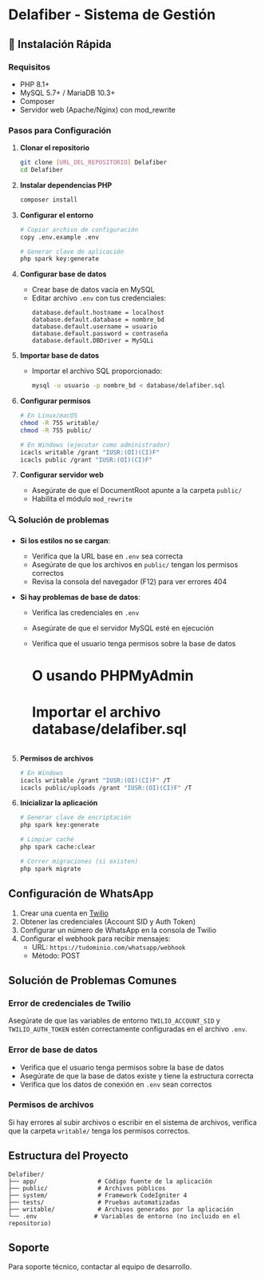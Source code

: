 # Delafiber - Sistema de Gestión

## 🚀 Instalación Rápida

### Requisitos
- PHP 8.1+
- MySQL 5.7+ / MariaDB 10.3+
- Composer
- Servidor web (Apache/Nginx) con mod_rewrite

### Pasos para Configuración

1. **Clonar el repositorio**
   ```bash
   git clone [URL_DEL_REPOSITORIO] Delafiber
   cd Delafiber
   ```

2. **Instalar dependencias PHP**
   ```bash
   composer install
   ```

3. **Configurar el entorno**
   ```bash
   # Copiar archivo de configuración
   copy .env.example .env
   
   # Generar clave de aplicación
   php spark key:generate
   ```

4. **Configurar base de datos**
   - Crear base de datos vacía en MySQL
   - Editar archivo `.env` con tus credenciales:
     ```env
     database.default.hostname = localhost
     database.default.database = nombre_bd
     database.default.username = usuario
     database.default.password = contraseña
     database.default.DBDriver = MySQLi
     ```

5. **Importar base de datos**
   - Importar el archivo SQL proporcionado:
     ```bash
     mysql -u usuario -p nombre_bd < database/delafiber.sql
     ```

6. **Configurar permisos**
   ```bash
   # En Linux/macOS
   chmod -R 755 writable/
   chmod -R 755 public/
   
   # En Windows (ejecutar como administrador)
   icacls writable /grant "IUSR:(OI)(CI)F"
   icacls public /grant "IUSR:(OI)(CI)F"
   ```

7. **Configurar servidor web**
   - Asegúrate de que el DocumentRoot apunte a la carpeta `public/`
   - Habilita el módulo `mod_rewrite`

### 🔍 Solución de problemas

- **Si los estilos no se cargan**:
  - Verifica que la URL base en `.env` sea correcta
  - Asegúrate de que los archivos en `public/` tengan los permisos correctos
  - Revisa la consola del navegador (F12) para ver errores 404

- **Si hay problemas de base de datos**:
  - Verifica las credenciales en `.env`
  - Asegúrate de que el servidor MySQL esté en ejecución
  - Verifica que el usuario tenga permisos sobre la base de datos
     
     # O usando PHPMyAdmin
     # Importar el archivo database/delafiber.sql
     ```

5. **Permisos de archivos**
   ```bash
   # En Windows
   icacls writable /grant "IUSR:(OI)(CI)F" /T
   icacls public/uploads /grant "IUSR:(OI)(CI)F" /T
   ```

6. **Inicializar la aplicación**
   ```bash
   # Generar clave de encriptación
   php spark key:generate
   
   # Limpiar caché
   php spark cache:clear
   
   # Correr migraciones (si existen)
   php spark migrate
   ```

## Configuración de WhatsApp

1. Crear una cuenta en [Twilio](https://www.twilio.com/)
2. Obtener las credenciales (Account SID y Auth Token)
3. Configurar un número de WhatsApp en la consola de Twilio
4. Configurar el webhook para recibir mensajes:
   - URL: `https://tudominio.com/whatsapp/webhook`
   - Método: POST

## Solución de Problemas Comunes

### Error de credenciales de Twilio
Asegúrate de que las variables de entorno `TWILIO_ACCOUNT_SID` y `TWILIO_AUTH_TOKEN` estén correctamente configuradas en el archivo `.env`.

### Error de base de datos
- Verifica que el usuario tenga permisos sobre la base de datos
- Asegúrate de que la base de datos existe y tiene la estructura correcta
- Verifica que los datos de conexión en `.env` sean correctos

### Permisos de archivos
Si hay errores al subir archivos o escribir en el sistema de archivos, verifica que la carpeta `writable/` tenga los permisos correctos.

## Estructura del Proyecto

```
Delafiber/
├── app/                 # Código fuente de la aplicación
├── public/              # Archivos públicos
├── system/              # Framework CodeIgniter 4
├── tests/               # Pruebas automatizadas
├── writable/            # Archivos generados por la aplicación
└── .env                # Variables de entorno (no incluido en el repositorio)
```

## Soporte

Para soporte técnico, contactar al equipo de desarrollo.
